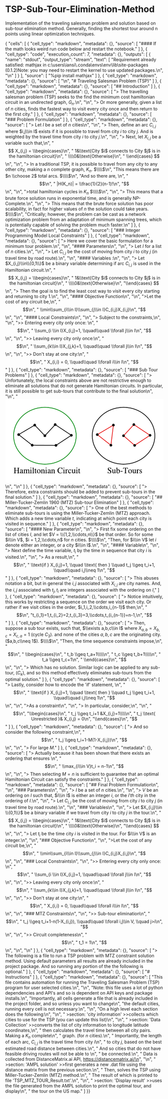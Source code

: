 # TSP-Sub-Tour-Elimination-Method
Implementation of the traveling salesman problem and solution based on sub-tour elimination method. Generally, finding the shortest tour around n points using linear optimization techniques.

{
 "cells": [
  {
   "cell_type": "markdown",
   "metadata": {},
   "source": [
    "#### If the math looks weird run code below and restart the notebook."
   ]
  },
  {
   "cell_type": "code",
   "execution_count": 7,
   "metadata": {},
   "outputs": [
    {
     "name": "stdout",
     "output_type": "stream",
     "text": [
      "Requirement already satisfied: mathjax in c:\\users\\iansi\\.conda\\envs\\env\\lib\\site-packages (0.1.2)Note: you may need to restart the kernel to use updated packages.\n",
      "\n"
     ]
    }
   ],
   "source": [
    "%pip install mathjax"
   ]
  },
  {
   "cell_type": "markdown",
   "metadata": {},
   "source": [
    "\n",
    "# Traveling Salesman Problem (TSP)"
   ]
  },
  {
   "cell_type": "markdown",
   "metadata": {},
   "source": [
    "## Introduction"
   ]
  },
  {
   "cell_type": "markdown",
   "metadata": {},
   "source": [
    "> The travelling salesman problem (TSP) seeks to the find the minimum cost hamiltonian circuit in an undirected graph, $G_n$.\n",
    "\n",
    "> Or more generally, given a list of $n$ cities, finds the fastest way to visit every city once and then return to the first city."
   ]
  },
  {
   "cell_type": "markdown",
   "metadata": {},
   "source": [
    "### Problem Formulation"
   ]
  },
  {
   "cell_type": "markdown",
   "metadata": {},
   "source": [
    "> Let $I$ be a set of $n$ cities\n",
    "\n",
    "> Then, define an arc $C_{i,j}$ where $i,j\\in I$ exists if it is possible to travel from city $i$ to city $j$. And is weighted by the travel time from city $i$ to city $j$.\n",
    "\n",
    "> Next, let $X_{i,j}$ be a variable such that,\n",
    "$$ X_{i,j} = \\begin{cases}\n",
    "                1&\\text{City $i$ connects to City $j$ is in the hamiltonian circuit}\n",
    "                \\\\0&\\text{Otherwise}\n",
    "            \\end{cases} $$\n",
    "\n",
    "> In a traditional TSP, it is possible to travel from any city to any other city, making a $n$ complete graph, $K_n$. $\\\\$\n",
    "This means there are $n \\choose 2$ total arcs. $\\\\$\n",
    "And so there are, \n",
    "$$\n",
    "    |H(K_n)| = \\frac{1}{2}(n-1)!\n",
    "$$ \n",
    "\n",
    ">total hamiltonian cycles in $K_n$ $\\\\$\n",
    "\n",
    "> This means that a brute force solution runs in exponential time, and is generally NP-Complete.\n",
    "\n",
    "> This means that the brute force solution has poor scalability, in fact for higher values of $n$ the solution could take years. $\\\\$\n",
    "Critically; however, the problem can be cast as a network optimization problem from an adaptation of minimum spanning trees, which is potentially capable of solving the problem much faster.\n"
   ]
  },
  {
   "cell_type": "markdown",
   "metadata": {},
   "source": [
    "### Integer Programming Model Local Constraints"
   ]
  },
  {
   "cell_type": "markdown",
   "metadata": {},
   "source": [
    "> Here we cover the basic formulation for a minimum tour problem.\n",
    "\n",
    "#### Parameters\n",
    "\n",
    "> Let $I$ for a list of $n$ cities.\n",
    "\n",
    "> Let $C_{i,j}$ be the cost of moving from city $i$ to city $j$ (in travel time by road route).\n",
    "\n",
    "#### Variables :\n",
    "\n",
    "> Let $X_{i,j}\\in\\{0,1\\}$ be a binary variable determining if arc $C_{i,j}$ is used in the Hamiltonian circuit.\n",
    "$$ X_{i,j} = \\begin{cases}\n",
    "    1&\\text{City $i$ connects to City $j$ is in the hamiltonian circuit}\n",
    "    \\\\0&\\text{Otherwise}\n",
    "\\end{cases} $$\n",
    "> Then the goal is to find the least cost way to visit every city starting and returning to city $1$.\n",
    "\n",
    "#### Objective Function\n",
    "\n",
    ">Let the cost of any circuit be,\n",
    "$$\n",
    "    \\min\\sum_{i\\in I}\\sum_{j\\in I}C_{i,j}X_{i,j}\n",
    "$$\n",
    "\n",
    "#### Local Constraints\n",
    "\n",
    "> Subject to the constraints,\n",
    "\n",
    ">> Entering every city only once: \n",
    "$$\n",
    "    \\sum_{i \\in I}X_{i,j}=1, \\quad\\quad \\forall j\\in I\n",
    "$$\n",
    "\n",
    ">> Leaving every city only once:\n",
    "$$\n",
    "    \\sum_{k\\in I}X_{j,k}=1, \\quad\\quad \\forall j\\in I\n",
    "$$\n",
    "\n",
    ">> Don't stay at one city:\n",
    "$$\n",
    "    X_{i,i} = 0, \\quad\\quad \\forall i\\in I\n",
    "$$"
   ]
  },
  {
   "cell_type": "markdown",
   "metadata": {},
   "source": [
    "### Sub Tour Problems"
   ]
  },
  {
   "cell_type": "markdown",
   "metadata": {},
   "source": [
    "> Unfortunately, the local constraints above are not restrictive enough to eliminate all solutions that do not generate Hamiltonian circuits. In particular, it is still possible to get sub-tours that contribute to the final solution\n",
    "\n",
    "![Image_of_sub-tours_Didn't_load_correctly...](subTour_Image.png)\n",
    "\n"
   ]
  },
  {
   "cell_type": "markdown",
   "metadata": {},
   "source": [
    "> Therefore, extra constraints should be added to prevent sub-tours in the final solution."
   ]
  },
  {
   "cell_type": "markdown",
   "metadata": {},
   "source": [
    "## Miller-Tucker-Zemlin 1960 (MTZ) Sub-tour Elimination"
   ]
  },
  {
   "cell_type": "markdown",
   "metadata": {},
   "source": [
    "> One of the best methods to eliminate sub-tours is using the Miller-Tucker-Zemlin (MTZ) approach. Which adds a new time variable $t$, indicating at which point each city is visited in sequence."
   ]
  },
  {
   "cell_type": "markdown",
   "metadata": {},
   "source": [
    "#### New Parameter\n",
    "\n",
    "> First fix some ordering on the list of cities $I$, and let $V = \\{1,2,\\cdots,n\\}$ be that order. So for some $i\\in V$, $i = 1,2,\\cdots,n$ for $n$ cities. $\\\\$\n",
    "Then, for $i\\in V$ let $i$ denote either an integer, or a city $i\\in I$.\n",
    "\n",
    "#### Variable\n",
    "\n",
    "> Next define the time variable, $t_i$ by the time in sequence that city $i$ is visited.\n",
    "\n",
    "> As a result,\n",
    "$$\n",
    "    \\text{if } X_{i,j}=1, \\quad \\text{ then } \\quad t_j \\geq t_i+1, \\quad\\quad i,j\\neq 1\n",
    "$$"
   ]
  },
  {
   "cell_type": "markdown",
   "metadata": {},
   "source": [
    "> This abuses notation a bit, but in general the $i,j$ associated with $X_{i,j}$ are city names. And, the $i,j$ associated with $t_j,t_i$ are integers associated with the ordering on $I$,"
   ]
  },
  {
   "cell_type": "markdown",
   "metadata": {},
   "source": [
    "> Notice intuitively, this works by restricting a sequence on the order we visit each city. Or rather if we visit cities in the order, $i_1,i_2,\\cdots,i_{n-1}$ then,\n",
    "$$\n",
    "t_{i_1}=1,t_{i_2}=2,t_{i_3}=3,\\cdots,t_{i_{n-1}}=n-1,\n",
    "$$"
   ]
  },
  {
   "cell_type": "markdown",
   "metadata": {},
   "source": [
    "> Then, suppose a sub tour exists, such that, $\\exists a,b,c\\in I$ where $X_{a,b}=X_{b,c}=X_{c,a}=1$ (cycle $C_3$). and none of the cities $a,b,c$ are the originating city. ($a,b,c\\neq 1$). $\\\\$\n",
    "Then, the time sequence constraints impose,\n",
    "$$\n",
    "    \\begin{cases}\n",
    "        t_b \\geq t_a+1\\\\\n",
    "        t_c \\geq t_b+1\\\\\n",
    "        t_a \\geq t_c+1\n",
    "    \\end{cases}\n",
    "$$\n",
    "\n",
    "> Which has no solution. Similar logic can be applied to any sub-tour, ($C_k$), and so this method effectively eliminates sub-tours from the optimal solution."
   ]
  },
  {
   "cell_type": "markdown",
   "metadata": {},
   "source": [
    "> Lastly, consider how to encode the 'if' statement, \n",
    "$$\n",
    "    \\text{if } X_{i,j}=1, \\quad \\text{ then } \\quad t_j \\geq t_i+1, \\quad\\quad i,j\\neq 1\n",
    "$$\n",
    "\n",
    ">As a constraint\n",
    "\n",
    "> In particular, consider,\n",
    "\n",
    "$$\n",
    "\\begin{cases}\n",
    "    t_j \\geq t_i+1 &X_{i,j}=1\\\\\n",
    "    t_j \\text{ Unrestricted }& X_{i,j} = 0\n",
    "\\end{cases}\n",
    "$$"
   ]
  },
  {
   "cell_type": "markdown",
   "metadata": {},
   "source": [
    "> And so consider the following constraint,\n",
    "$$\n",
    "    t_j \\geq t_i+1-M(1-X_{i,j})\n",
    "$$\n",
    "\n",
    "> For large $M$."
   ]
  },
  {
   "cell_type": "markdown",
   "metadata": {},
   "source": [
    "> Actually because it has been shown that there exists an ordering that ensures \n",
    "$$\n",
    "    \\max_{i\\in V}t_i = n-1\n",
    "$$\n",
    "\n",
    "> Then selecting $M=n$ is sufficient to guarantee that an optimal Hamiltonian Circuit can satisfy the constraints."
   ]
  },
  {
   "cell_type": "markdown",
   "metadata": {},
   "source": [
    "## Final Problem Formulation\n",
    "\n",
    "### Parameters\n",
    "\n",
    "> $I$ be a set of $n$ cities.\n",
    "\n",
    "> $V$ be an ordering on $I$ such that, $i\\in I$ is either an integer $i$, or the $i'th$ city in the ordering of $I$.\n",
    "\n",
    "> Let $C_{i,j}$ be the cost of moving from city $i$ to city $j$ (in travel time by road route).\n",
    "\n",
    "### Variables\n",
    "\n",
    "> Let $X_{i,j}\\in \\{0,1\\}$ be a binary variable if we travel from city $i$ to city $j$ in the tour.\n",
    "$$ X_{i,j} = \\begin{cases}\n",
    "    1&\\text{City $i$ connects to City $j$ is in the hamiltonian circuit}\n",
    "    \\\\0&\\text{Otherwise}\n",
    "\\end{cases} $$\n",
    "\n",
    "> Let $t_i$ be the time city $i$ is visited in the tour. For $i\\in V$ is an integer.\n",
    "\n",
    "### Objective Function\n",
    "\n",
    ">Let the cost of any circuit be,\n",
    "$$\n",
    "    \\min\\sum_{i\\in I}\\sum_{j\\in I}C_{i,j}X_{i,j}\n",
    "$$\n",
    "\n",
    "### Local Constraints\n",
    "\n",
    ">> Entering every city only once: \n",
    "$$\n",
    "    \\sum_{i \\in I}X_{i,j}=1, \\quad\\quad \\forall j\\in I\n",
    "$$\n",
    "\n",
    ">> Leaving every city only once:\n",
    "$$\n",
    "    \\sum_{k\\in I}X_{j,k}=1, \\quad\\quad \\forall j\\in I\n",
    "$$\n",
    "\n",
    ">> Don't stay at one city:\n",
    "$$\n",
    "    X_{i,i} = 0, \\quad\\quad \\forall i\\in I\n",
    "$$\n",
    "\n",
    "### MTZ Constraints\n",
    "\n",
    ">> Sub-tour elimination\n",
    "$$\n",
    "    t_j \\geq t_i+1-n(1-X_{i,j}), \\quad\\quad \\forall i,j\\in V, \\quad j>i\n",
    "$$\n",
    "\n",
    ">> Circuit completeness\n",
    "$$\n",
    "    t_1 = 1\n",
    "$$\n",
    "\n",
    "\n"
   ]
  },
  {
   "cell_type": "markdown",
   "metadata": {},
   "source": [
    "> The following is a file to run a TSP problem with MTZ constraint solution method. Using default parameters all results are already included in the project package. And so running any portion of the the following is optional."
   ]
  },
  {
   "cell_type": "markdown",
   "metadata": {},
   "source": [
    "# Instructions"
   ]
  },
  {
   "cell_type": "markdown",
   "metadata": {},
   "source": [
    "This file contains automation for running the Traveling Salesman Problem (TSP) program for user selected cities.\n",
    "\n",
    "Note: this file uses a lot of python dependencies and API's and so is dependent on API keys and package installs.\n",
    "Importantly, all cells generate a file that is already included in the project folder, and so unless you want to change\n",
    "the default cities, running every cell is not necessary.\n",
    "\n",
    "On a high level each section does the following:\n",
    "\n",
    "    >section: 'city information' >>collects which cities to use for the TSP (you can update this list)\n",
    "\n",
    "    >section: 'Data Collection' >>converts the list of city information to longitude latitude coordinates,\n",
    "                                then calculates the travel time between all city pairs. Making a $K_n$ complete\n",
    "                                graph. (for $n$ cities).\n",
    "                                Importantly, the length of each arc, $C_{i,j}$ is the travel time from city $i$\n",
    "                                to city $j$, based on the best estimated road distance between cities.\n",
    "                                And so cities that do not have feasible driving routes will not be able to \n",
    "                                be connected.\n",
    "                                Data is collected from DistanceMatrix.ai API, https://distancematrix.ai/\n",
    "\n",
    "    >section: 'AMPL solution' >>first generates a new .dat file using the distance matrix from the previous section.\n",
    "                                Then, solves the TSP using Miller-Tucker-Zemlin (MTZ) method.\n",
    "                                The result of which is printed to file 'TSP_MTZ_TOUR_Result.txt'.\n",
    "\n",
    "    >section: 'Display result' >>uses the file generated from the AMPL solution to print the optimal tour, and display\n",
    "                                the tour on the US map."
   ]
  }}
